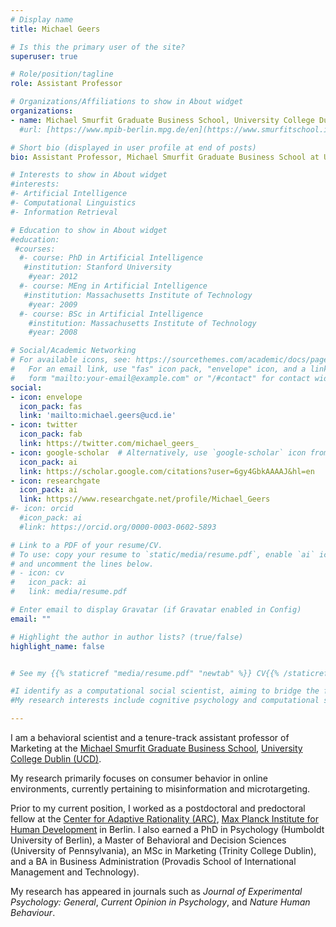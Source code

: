 ```yaml
---
# Display name
title: Michael Geers

# Is this the primary user of the site?
superuser: true

# Role/position/tagline
role: Assistant Professor

# Organizations/Affiliations to show in About widget
organizations:
- name: Michael Smurfit Graduate Business School, University College Dublin
  #url: [https://www.mpib-berlin.mpg.de/en](https://www.smurfitschool.ie)

# Short bio (displayed in user profile at end of posts)
bio: Assistant Professor, Michael Smurfit Graduate Business School at University College Dublin

# Interests to show in About widget
#interests:
#- Artificial Intelligence
#- Computational Linguistics
#- Information Retrieval

# Education to show in About widget
#education:
 #courses:
  #- course: PhD in Artificial Intelligence
   #institution: Stanford University
    #year: 2012
  #- course: MEng in Artificial Intelligence
   #institution: Massachusetts Institute of Technology
    #year: 2009
  #- course: BSc in Artificial Intelligence
    #institution: Massachusetts Institute of Technology
    #year: 2008

# Social/Academic Networking
# For available icons, see: https://sourcethemes.com/academic/docs/page-builder/#icons
#   For an email link, use "fas" icon pack, "envelope" icon, and a link in the
#   form "mailto:your-email@example.com" or "/#contact" for contact widget.
social:
- icon: envelope
  icon_pack: fas
  link: 'mailto:michael.geers@ucd.ie'
- icon: twitter
  icon_pack: fab
  link: https://twitter.com/michael_geers_
- icon: google-scholar  # Alternatively, use `google-scholar` icon from `ai` icon pack
  icon_pack: ai
  link: https://scholar.google.com/citations?user=6gy4GbkAAAAJ&hl=en
- icon: researchgate
  icon_pack: ai
  link: https://www.researchgate.net/profile/Michael_Geers
#- icon: orcid
  #icon_pack: ai
  #link: https://orcid.org/0000-0003-0602-5893

# Link to a PDF of your resume/CV.
# To use: copy your resume to `static/media/resume.pdf`, enable `ai` icons in `params.toml`, 
# and uncomment the lines below.
# - icon: cv
#   icon_pack: ai
#   link: media/resume.pdf

# Enter email to display Gravatar (if Gravatar enabled in Config)
email: ""

# Highlight the author in author lists? (true/false)
highlight_name: false


# See my {{% staticref "media/resume.pdf" "newtab" %}} CV{{% /staticref %}} for more on my background and experience.

#I identify as a computational social scientist, aiming to bridge the fields of cognitive psychology and data science.
#My research interests include cognitive psychology and computational social science.

---
```


I am a behavioral scientist and a tenure-track assistant professor of Marketing at the [Michael Smurfit Graduate Business School](https://www.smurfitschool.ie), [University College Dublin (UCD)](https://www.ucd.ie).

My research primarily focuses on consumer behavior in online environments, currently pertaining to misinformation and microtargeting.

Prior to my current position, I worked as a postdoctoral and predoctoral fellow at the [Center for Adaptive Rationality (ARC)](https://www.mpib-berlin.mpg.de/research/research-centers/adaptive-rationality), [Max Planck Institute for Human Development](https://www.mpib-berlin.mpg.de/en) in Berlin. I also earned a PhD in Psychology (Humboldt University of Berlin), a Master of Behavioral and Decision Sciences (University of Pennsylvania), an MSc in Marketing (Trinity College Dublin), and a BA in Business Administration (Provadis School of International Management and Technology).

My research has appeared in journals such as *Journal of Experimental Psychology: General*, *Current Opinion in Psychology*, and *Nature Human Behaviour*.

